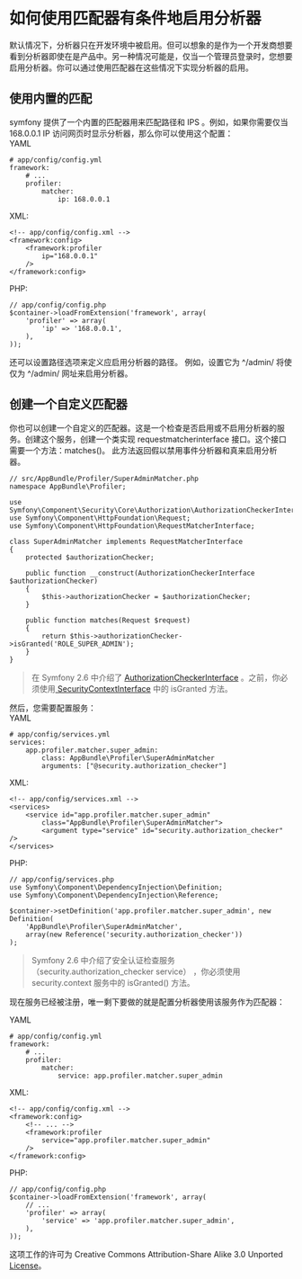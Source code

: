 # 如何使用匹配器有条件地启用分析器

默认情况下，分析器只在开发环境中被启用。但可以想象的是作为一个开发商想要看到分析器即使在是产品中。另一种情况可能是，仅当一个管理员登录时，您想要启用分析器。你可以通过使用匹配器在这些情况下实现分析器的启用。  

## 使用内置的匹配  
symfony 提供了一个内置的匹配器用来匹配路径和 IPS 。例如，如果你需要仅当 168.0.0.1 IP 访问网页时显示分析器，那么你可以使用这个配置：   
YAML 
```  
# app/config/config.yml
framework:
    # ...
    profiler:
        matcher:
            ip: 168.0.0.1
``` 
XML:
```
<!-- app/config/config.xml -->
<framework:config>
    <framework:profiler
        ip="168.0.0.1"
    />
</framework:config>
```

PHP:
```
// app/config/config.php
$container->loadFromExtension('framework', array(
    'profiler' => array(
        'ip' => '168.0.0.1',
    ),
));  

```

还可以设置路径选项来定义应启用分析器的路径。 例如，设置它为 ^/admin/ 将使仅为 ^/admin/ 网址来启用分析器。  

## 创建一个自定义匹配器
你也可以创建一个自定义的匹配器。这是一个检查是否启用或不启用分析器的服务。创建这个服务，创建一个类实现 requestmatcherinterface 接口。这个接口需要一个方法：matches()。 此方法返回假以禁用事件分析器和真来启用分析器。  

```
// src/AppBundle/Profiler/SuperAdminMatcher.php
namespace AppBundle\Profiler;

use Symfony\Component\Security\Core\Authorization\AuthorizationCheckerInterface;
use Symfony\Component\HttpFoundation\Request;
use Symfony\Component\HttpFoundation\RequestMatcherInterface;

class SuperAdminMatcher implements RequestMatcherInterface
{
    protected $authorizationChecker;

    public function __construct(AuthorizationCheckerInterface $authorizationChecker)
    {
        $this->authorizationChecker = $authorizationChecker;
    }

    public function matches(Request $request)
    {
        return $this->authorizationChecker->isGranted('ROLE_SUPER_ADMIN');
    }
}
```  

 > 在 Symfony 2.6 中介绍了 [AuthorizationCheckerInterface](http://api.symfony.com/2.7/Symfony/Component/Security/Core/Authorization/AuthorizationCheckerInterface.html) 。之前，你必须使用[ SecurityContextInterface](http://api.symfony.com/2.7/Symfony/Component/Security/Core/SecurityContextInterface.html) 中的 isGranted 方法。

然后，您需要配置服务：  
YAML 
```  
# app/config/services.yml
services:
    app.profiler.matcher.super_admin:
        class: AppBundle\Profiler\SuperAdminMatcher
        arguments: ["@security.authorization_checker"]
``` 
XML:
```
<!-- app/config/services.xml -->
<services>
    <service id="app.profiler.matcher.super_admin"
        class="AppBundle\Profiler\SuperAdminMatcher">
        <argument type="service" id="security.authorization_checker" />
</services>
```

PHP:
```
// app/config/services.php
use Symfony\Component\DependencyInjection\Definition;
use Symfony\Component\DependencyInjection\Reference;

$container->setDefinition('app.profiler.matcher.super_admin', new Definition(
    'AppBundle\Profiler\SuperAdminMatcher',
    array(new Reference('security.authorization_checker'))
);

```  


> Symfony 2.6 中介绍了安全认证检查服务（security.authorization_checker service） ，你必须使用 security.context 服务中的 isGranted() 方法。  

现在服务已经被注册，唯一剩下要做的就是配置分析器使用该服务作为匹配器：

YAML 
```  
# app/config/config.yml
framework:
    # ...
    profiler:
        matcher:
            service: app.profiler.matcher.super_admin
``` 
XML:
```
<!-- app/config/config.xml -->
<framework:config>
    <!-- ... -->
    <framework:profiler
        service="app.profiler.matcher.super_admin"
    />
</framework:config>
```

PHP:
```
// app/config/config.php
$container->loadFromExtension('framework', array(
    // ...
    'profiler' => array(
        'service' => 'app.profiler.matcher.super_admin',
    ),
));

```  


这项工作的许可为 Creative Commons Attribution-Share Alike 3.0 Unported [License](http://creativecommons.org/licenses/by-sa/3.0/)。 
